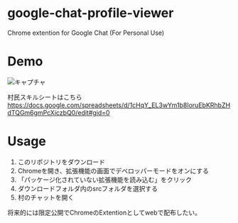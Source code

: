 # google-chat-profile-viewer
Chrome extention for Google Chat (For Personal Use)

# Demo

![キャプチャ](https://user-images.githubusercontent.com/19631320/88890203-42664e00-d27c-11ea-8a7d-85a3fd02554a.PNG)

村民スキルシートはこちら
https://docs.google.com/spreadsheets/d/1cHqY_EL3wYm1b8IoruEbKRhbZHdTQGm6gmPcXiczbQ0/edit#gid=0

# Usage

1. このリポジトリをダウンロード
2. Chromeを開き、拡張機能の画面でデベロッパーモードをオンにする
3. 「パッケージ化されていない拡張機能を読み込む」をクリック
4. ダウンロードフォルダ内のsrcフォルダを選択する
5. 村のチャットを開く

将来的には限定公開でChromeのExtentionとしてwebで配布したい。
